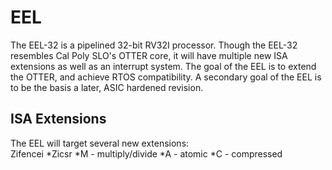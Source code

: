 # EEL
The EEL-32 is a pipelined 32-bit RV32I processor. Though the EEL-32 resembles Cal Poly SLO's OTTER core, it will have multiple new ISA extensions as well as an interrupt system. The goal of the EEL is to extend the OTTER, and achieve RTOS compatibility. A secondary goal of the EEL is to be the basis a later, ASIC hardened revision.
## ISA Extensions
The EEL will target several new extensions:
<br><bullet>Zifencei
*Zicsr
*M - multiply/divide
*A - atomic
*C - compressed
